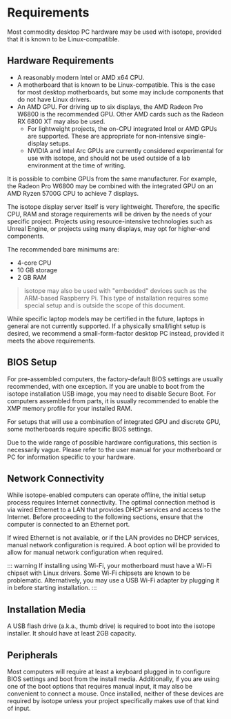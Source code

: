 # Requirements

Most commodity desktop PC hardware may be used with isotope, provided that it is known to be Linux-compatible.

## Hardware Requirements

* A reasonably modern Intel or AMD x64 CPU.
* A motherboard that is known to be Linux-compatible. This is the case for most desktop motherboards, but some may include components that do not have Linux drivers.
* An AMD GPU. For driving up to six displays, the AMD Radeon Pro W6800 is the recommended GPU. Other AMD cards such as the Radeon RX 6800 XT may also be used.
  * For lightweight projects, the on-CPU integrated Intel or AMD GPUs are supported. These are appropriate for non-intensive single-display setups.
  * NVIDIA and Intel Arc GPUs are currently considered experimental for use with isotope, and should not be used outside of a lab environment at the time of writing.

It is possible to combine GPUs from the same manufacturer. For example, the Radeon Pro W6800 may be combined with the integrated GPU on an AMD Ryzen 5700G CPU to achieve 7 displays.

The isotope display server itself is very lightweight. Therefore, the specific CPU, RAM and storage requirements will be driven by the needs of your specific project. Projects using resource-intensive technologies such as Unreal Engine, or projects using many displays, may opt for higher-end components.

The recommended bare minimums are:
* 4-core CPU
* 10 GB storage
* 2 GB RAM

> isotope may also be used with "embedded" devices such as the ARM-based Raspberry Pi. This type of installation requires some special setup and is outside the scope of this document.

While specific laptop models may be certified in the future, laptops in general are not currently supported. If a physically small/light setup is desired, we recommend a small-form-factor desktop PC instead, provided it meets the above requirements.

## BIOS Setup

For pre-assembled computers, the factory-default BIOS settings are usually recommended, with one exception. If you are unable to boot from the isotope installation USB image, you may need to disable Secure Boot. For computers assembled from parts, it is usually recommended to enable the XMP memory profile for your installed RAM.

For setups that will use a combination of integrated GPU and discrete GPU, some motherboards require specific BIOS settings.

Due to the wide range of possible hardware configurations, this section is necessarily vague. Please refer to the user manual for your motherboard or PC for information specific to your hardware.

## Network Connectivity

While isotope-enabled computers can operate offline, the initial setup process requires Internet connectivity. The optimal connection method is via wired Ethernet to a LAN that provides DHCP services and access to the Internet. Before proceeding to the following sections, ensure that the computer is connected to an Ethernet port.

If wired Ethernet is not available, or if the LAN provides no DHCP services, manual network configuration is required. A boot option will be provided to allow for manual network configuration when required.

::: warning
If installing using Wi-Fi, your motherboard must have a Wi-Fi chipset with Linux drivers. Some Wi-Fi chipsets are known to be problematic. Alternatively, you may use a USB Wi-Fi adapter by plugging it in before starting installation.
:::

## Installation Media

A USB flash drive (a.k.a., thumb drive) is required to boot into the isotope installer. It should have at least 2GB capacity.

## Peripherals

Most computers will require at least a keyboard plugged in to configure BIOS settings and boot from the install media. Additionally, if you are using one of the boot options that requires manual input, it may also be convenient to connect a mouse. Once installed, neither of these devices are required by isotope unless your project specifically makes use of that kind of input.

